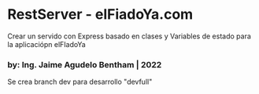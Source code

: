 # RestServer - elFiadoYa.com

Crear un servido con Express basado en clases y Variables de estado para la aplicaciópn elFIadoYa

### by: Ing. Jaime Agudelo Bentham | 2022

Se crea branch dev para desarrollo "devfull"
